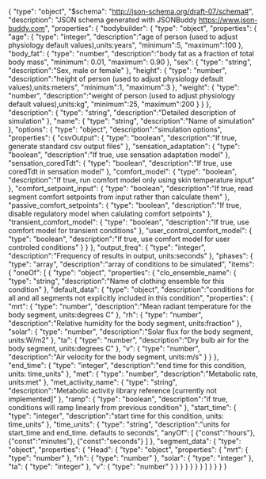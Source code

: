 ﻿{ "type": "object", "$schema": "http://json-schema.org/draft-07/schema#", "description": "JSON schema generated with JSONBuddy https://www.json-buddy.com", "properties": { "bodybuilder": { "type": "object", "properties": { "age": { "type": "integer", "description":"age of person (used to adjust physiology default values),units:years", "minimum":5, "maximum":100 }, "body\_fat": { "type": "number", "description":"body fat as a fraction of total body mass", "minimum": 0.01, "maximum": 0.90 }, "sex": { "type": "string", "description":"Sex, male or female" }, "height": { "type": "number", "description":"height of person (used to adjust physiology default values),units:meters", "minimum":1, "maximum":3 }, "weight": { "type": "number", "description":"weight of person (used to adjust physiology default values),units:kg", "minimum":25, "maximum":200 } } }, "description": { "type": "string", "description":"Detailed description of simulation" }, "name": { "type": "string", "description":"Name of simulation" }, "options": { "type": "object", "description":"simulation options", "properties": { "csvOutput": { "type": "boolean", "description":"If true, generate standard csv output files" }, "sensation\_adaptation": { "type": "boolean", "description":"If true, use sensation adaptation model" }, "sensation\_coredTdt": { "type": "boolean", "description":"If true, use coredTdt in sensation model" }, "comfort\_model": { "type": "boolean", "description":"If true, run comfort model only using skin temperature input" }, "comfort\_setpoint\_input": { "type": "boolean", "description":"If true, read segment comfort setpoints from input rather than calculate them" }, "passive\_comfort\_setpoints": { "type": "boolean", "description":"If true, disable regulatory model when calulating comfort setpoints" }, "transient\_comfort\_model": { "type": "boolean", "description":"If true, use comfort model for transient conditions" }, "user\_control\_comfort\_model": { "type": "boolean", "description":"If true, use comfort model for user controled conditions" } } }, "output\_freq": { "type": "integer", "description":"Frequency of results in output, units:seconds" }, "phases": { "type": "array", "description":"array of conditions to be simulated", "items": { "oneOf": [ { "type": "object", "properties": { "clo\_ensemble\_name": { "type": "string", "description":"Name of clothing ensemble for this condition" }, "default\_data": { "type": "object", "description":"conditions for all and all segments not explicitly included in this condition", "properties": { "mrt": { "type": "number", "description":"Mean radiant temperature for the body segment, units:degrees C" }, "rh": { "type": "number", "description":"Relative humidity for the body segment, units:fraction" }, "solar": { "type": "number", "description":"Solar flux for the body segment, units:W/m2" }, "ta": { "type": "number", "description":"Dry bulb air for the body segment, units:degrees C" }, "v": { "type": "number", "description":"Air velocity for the body segment, units:m/s" } } }, "end\_time": { "type": "integer", "description":"end time for this condition, units: time\_units" }, "met": { "type": "number", "description":"Metabolic rate, units:met" }, "met\_activity\_name": { "type": "string", "description":"Metabolic activity library reference [currently not implemented]" }, "ramp": { "type": "boolean", "description":"if true, conditions will ramp linearly from previous condition" }, "start\_time": { "type": "integer", "description":"start time for this condition, units: time\_units" }, "time\_units": { "type": "string", "description":"units for start\_time and end\_time. defaults to seconds", "anyOf": [ {"const":"hours"}, {"const":"minutes"}, {"const":"seconds"} ] }, "segment\_data": { "type": "object", "properties": { "Head": { "type": "object", "properties": { "mrt": { "type": "number" }, "rh": { "type": "number" }, "solar": { "type": "integer" }, "ta": { "type": "integer" }, "v": { "type": "number" } } } } } } } ] } } } }
